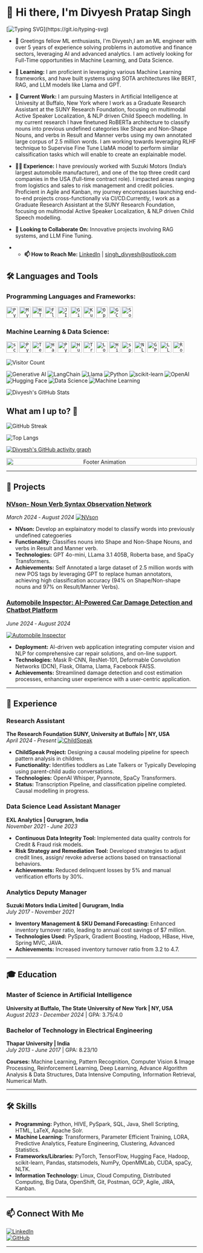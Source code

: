 # 👋 Hi there, I'm Divyesh Pratap Singh

<!-- Dynamic Typing SVG for Welcome Message -->
[![Typing SVG](https://readme-typing-svg.herokuapp.com?font=Courier+New&size=30&duration=5000&color=%23F7F7F7&background=%23000000&center=true&vCenter=true&width=800&height=100&lines=Welcome+to+my+GitHub+Page!)](https://git.io/typing-svg)

<!-- Intro Section -->
- 👋 Greetings fellow ML enthusiasts, I'm Divyesh,I am an ML engineer with over 5 years of experience solving problems in automotive and finance sectors, leveraging AI and advanced analytics.  I am actively looking for Full-Time opportunities in Machine Learning, and Data Science.

-   **🌱 Learning:** I am proficient in leveraging various Machine Learning frameworks, and have built systems using SOTA architectures like BERT, RAG, and LLM models like Llama and GPT.

- **🔭 Current Work:**  I am pursuing Masters in Artificial Intelligence at Univesity at Buffalo, New York where I work as a Graduate Research Assistant at the SUNY Research Foundation, focusing on multimodal Active Speaker Localization, & NLP driven Child Speech modelling. In my current research I have finetuned RoBERTa architecture to classify nouns into previous undefined categories like Shape and Non-Shape Nouns, and verbs in Result and Manner verbs using my own annotated large corpus of 2.5 million words. I am working towards leveraging RLHF technique to Supervise Fine Tune LlaMA model to perform similar calssification tasks which will enable to create an explainable model.

- **👨‍💼 Experience:**  I have previously worked with Suzuki Motors (India’s largest automobile manufacturer), and one of the top three credit card companies in the USA (full-time contract role). I impacted areas ranging from logistics and sales to risk management and credit policies. Proficient in Agile and Kanban, my journey encompasses launching end-to-end projects cross-functionally via CI/CD.Currently, I work as a Graduate Research Assistant at the SUNY Research Foundation, focusing on multimodal Active Speaker Localization, & NLP driven Child Speech modelling.

- **👯 Looking to Collaborate On:** Innovative projects involving RAG systems, and LLM Fine Tuning.

- - **📫 How to Reach Me:** [LinkedIn](https://www.linkedin.com/in/divyesh-pratap-singh/) | singh_divyesh@outlook.com

## 🛠️ Languages and Tools

### Programming Languages and Frameworks:
<code><a href="https://www.python.org/"><img height="30" alt="Python" src="https://cdn.jsdelivr.net/gh/devicons/devicon/icons/python/python-original.svg"></a></code>
<code><a href="https://www.mysql.com/"><img height="30" alt="MySQL" src="https://cdn.jsdelivr.net/gh/devicons/devicon/icons/mysql/mysql-original.svg"></a></code>
<code><a href="https://developer.mozilla.org/en-US/docs/Web/HTML"><img height="30" alt="HTML5" src="https://cdn.jsdelivr.net/gh/devicons/devicon/icons/html5/html5-original.svg"></a></code>
<code><a href="https://flask.palletsprojects.com/"><img height="30" alt="Flask" src="https://cdn.jsdelivr.net/gh/devicons/devicon/icons/flask/flask-original.svg"></a></code>
<code><a href="https://www.atlassian.com/software/jira"><img height="30" alt="JIRA" src="https://cdn.jsdelivr.net/gh/devicons/devicon/icons/jira/jira-original.svg"></a></code>
<code><a href="https://git-scm.com/"><img height="30" alt="Git" src="https://cdn.jsdelivr.net/gh/devicons/devicon/icons/git/git-original.svg"></a></code>
<code><a href="https://kubernetes.io/"><img height="30" alt="Kubernetes" src="https://cdn.jsdelivr.net/gh/devicons/devicon/icons/kubernetes/kubernetes-plain.svg"></a></code>
<code><a href="https://www.openshift.com/"><img height="30" alt="OpenShift" src="https://img.shields.io/badge/OpenShift-EE0000?logo=openshift&logoColor=white"></a></code>
<code><a href="https://cloud.google.com/"><img height="30" alt="GCP" src="https://cdn.jsdelivr.net/gh/devicons/devicon/icons/googlecloud/googlecloud-original.svg"></a></code>
<code><a href="https://lucene.apache.org/solr/"><img height="30" alt="Solr" src="https://img.shields.io/badge/Solr-000000?logo=apachesolr&logoColor=white"></a></code>

### Machine Learning & Data Science:
<code><a href="https://scikit-learn.org/"><img height="30" alt="scikit-learn" src="https://img.shields.io/badge/scikit--learn-F7931E?logo=scikit-learn&logoColor=white"></a></code>
<code><a href="https://pytorch.org/"><img height="30" alt="PyTorch" src="https://cdn.jsdelivr.net/gh/devicons/devicon/icons/pytorch/pytorch-original.svg"></a></code>
<code><a href="https://www.tensorflow.org/"><img height="30" alt="TensorFlow" src="https://cdn.jsdelivr.net/gh/devicons/devicon/icons/tensorflow/tensorflow-original.svg"></a></code>
<code><a href="https://hadoop.apache.org/"><img height="30" alt="Hadoop" src="https://cdn.jsdelivr.net/gh/devicons/devicon/icons/hadoop/hadoop-original.svg"></a></code>
<code><a href="https://spark.apache.org/docs/latest/api/python/"><img height="30" alt="PySpark" src="https://cdn.jsdelivr.net/gh/devicons/devicon/icons/apachespark/apachespark-original.svg"></a></code>
<code><a href="https://huggingface.co/"><img height="30" alt="Hugging Face" src="https://img.shields.io/badge/Hugging%20Face-FCA121?logo=huggingface&logoColor=white"></a></code>
<code><a href="https://github.com/huggingface/transformers"><img height="30" alt="Transformers" src="https://img.shields.io/badge/Transformers-FF5733?logo=transformers&logoColor=white"></a></code>
<code><a href="https://github.com/huggingface/peft"><img height="30" alt="LoRA" src="https://img.shields.io/badge/LoRA-FF5733?logo=generic&logoColor=white"></a></code>
<code><a href="https://hive.apache.org/"><img height="30" alt="Hive" src="https://img.shields.io/badge/Hive-EF6C00?logo=apachehive&logoColor=white"></a></code>
<code><a href="https://spacy.io/"><img height="30" alt="spaCy" src="https://img.shields.io/badge/spaCy-000000?logo=spacy&logoColor=white"></a></code>
<code><a href="https://www.nltk.org/"><img height="30" alt="NLTK" src="https://img.shields.io/badge/NLTK-000000?logo=nltk&logoColor=white"></a></code>
<code><a href="https://github.com/openai/gpt-3"><img height="30" alt="GPT" src="https://img.shields.io/badge/GPT-343541?logo=openai&logoColor=white"></a></code>
<code><a href="https://github.com/facebookresearch/llama"><img height="30" alt="LLaMA" src="https://img.shields.io/badge/LLaMA-00BFFF?logo=llama&logoColor=white"></a></code>
<code><a href="https://github.com/pytorch/fairseq/tree/main/examples/roberta"><img height="30" alt="RoBERTa" src="https://cdn.jsdelivr.net/gh/devicons/devicon/icons/roberta/roberta-original.svg"></a></code>


 
<!-- Visitor Count -->
![Visitor Count](https://komarev.com/ghpvc/?username=Divyeshpratap&label=Profile%20views&color=FF5733&style=flat)

<!-- Badges -->
![Generative AI](https://img.shields.io/badge/Generative%20AI-00C853?logo=ai&logoColor=white)
![LangChain](https://img.shields.io/badge/LangChain-6200EA?logo=langchain&logoColor=white)
![Llama](https://img.shields.io/badge/Llama-3C8DBC?logo=llama&logoColor=white)
![Python](https://img.shields.io/badge/Python-3776AB?logo=python&logoColor=white)
![scikit-learn](https://img.shields.io/badge/scikit--learn-F7931E?logo=scikit-learn&logoColor=white)
![OpenAI](https://img.shields.io/badge/OpenAI-343541?logo=openai&logoColor=white)
![Hugging Face](https://img.shields.io/badge/Hugging%20Face-FCA121?logo=huggingface&logoColor=white)
![Data Science](https://img.shields.io/badge/Data%20Science-007396?logo=data-science&logoColor=white)
![Machine Learning](https://img.shields.io/badge/Machine%20Learning-FFD700?logo=machinelearning&logoColor=black)

<!-- GitHub Stats -->
![Divyesh's GitHub Stats](https://github-profile-summary-cards.vercel.app/api/cards/profile-details?username=Divyeshpratap&theme=gruvbox)

<!-- GitHub Streak Stats -->
## What am I up to? 🤔
![GitHub Streak](https://github-readme-streak-stats.herokuapp.com/?user=Divyeshpratap&theme=dark)

<!-- Top Languages Card -->
![Top Langs](https://github-readme-stats.vercel.app/api/top-langs/?username=Divyeshpratap&theme=dark&layout=compact)

<!-- GitHub Activity Graph --> 
[![Divyesh's GitHub activity graph](https://github-readme-activity-graph.vercel.app/graph?username=Divyeshpratap&theme=react-dark&hide_border=true)](https://github.com/Divyeshpratap/github-readme-activity-graph) 

<!-- Footer Image or Animation -->
<p align="center">
  <img src="https://i.imgur.com/dBaSKWF.gif" alt="Footer Animation" height="20" width="100%">
</p>

---

## 🚀 Projects

### [NVson- Noun Verb Syntax Observation Network](https://github.com/Divyeshpratap/NVson) 
*March 2024 ‑ August 2024*
[![NVson](https://img.shields.io/badge/GitHub-000?logo=github&logoColor=white)](https://github.com/Divyeshpratap/NVson)

- **NVson:** Develop an explainatory model to classify words into previously undefined categoeries
- **Functionality:** Classifies nouns into Shape and Non-Shape Nouns, and verbs in Result and Manner verb.
- **Technologies:** GPT 4o-mini, LLama 3.1 405B, Roberta base, and SpaCy Transformers.
- **Achievements:** Self Annotated a large dataset of 2.5 million words with new POS tags by leveraging GPT to replace human annotators, achieving high classification accuracy (94% on Shape/Non-shape nouns and 97% on Result/Manner Verbs).

### [Automobile Inspector: AI-Powered Car Damage Detection and Chatbot Platform](https://github.com/Divyeshpratap/A.I.-AutoInspector/)  
*June 2024 ‑ August 2024*

[![Automobile Inspector](https://img.shields.io/badge/GitHub-000?logo=github&logoColor=white)](https://github.com/Divyeshpratap/A.I.-AutoInspector/)

- **Deployment:** AI-driven web application integrating computer vision and NLP for comprehensive car repair solutions, and on-line support.
- **Technologies:** Mask R-CNN, ResNet-101, Deformable Convolution Networks (DCN), Flask, Ollama, Llama, Facebook FAISS.
- **Achievements:** Streamlined damage detection and cost estimation processes, enhancing user experience with a user-centric application.
---

## 💼 Experience

### Research Assistant  
**The Research Foundation SUNY, University at Buffalo | NY, USA**  
*April 2024 ‑ Present*
[![ChildSpeak](https://img.shields.io/badge/GitHub-000?logo=github&logoColor=white)](https://github.com/Divyeshpratap/ChildSpeak-Early-Speech-Pattern-Analysis-using-NLP-for-Language-Development)

- **ChildSpeak Project:** Designing a causal modeling pipeline for speech pattern analysis in children.
- **Functionality:** Identifies toddlers as Late Talkers or Typically Developing using parent-child audio conversations.
- **Technologies:** OpenAI Whisper, Pyannote, SpaCy Transformers.
- **Status:** Transcription Pipeline, and classification pipeline completed. Causal modelling in progress.

### Data Science Lead Assistant Manager  
**EXL Analytics | Gurugram, India**  
*November 2021 ‑ June 2023*

- **Continuous Data Integrity Tool:** Implemented data quality controls for Credit & Fraud risk models.
- **Risk Strategy and Remediation Tool:** Developed strategies to adjust credit lines, assign/ revoke adverse actions based on transactional behaviors.
- **Achievements:** Reduced delinquent losses by 5% and manual verification efforts by 30%.

### Analytics Deputy Manager  
**Suzuki Motors India Limited | Gurugram, India**  
*July 2017 ‑ November 2021*

- **Inventory Management & SKU Demand Forecasting:** Enhanced inventory turnover ratio, leading to annual cost savings of $7 million.
- **Technologies Used:** PySpark, Gradient Boosting, Hadoop, HBase, Hive, Spring MVC, JAVA.
- **Achievements:** Increased inventory turnover ratio from 3.2 to 4.7.

---

## 🎓 Education

### Master of Science in Artificial Intelligence  
**University at Buffalo, The State University of New York | NY, USA**  
*August 2023 ‑ December 2024* | GPA: 3.75/4.0

### Bachelor of Technology in Electrical Engineering  
**Thapar University | India**  
*July 2013 ‑ June 2017* | GPA: 8.23/10

**Courses:** Machine Learning, Pattern Recognition, Computer Vision & Image Processing, Reinforcement Learning, Deep Learning, Advance Algorithm Analysis & Data Structures, Data Intensive Computing, Information Retrieval, Numerical Math.

---

## 🛠️ Skills

- **Programming:** Python, HIVE, PySpark, SQL, Java, Shell Scripting, HTML, LaTeX, Apache Solr.
- **Machine Learning:** Transformers, Parameter Efficient Training, LORA, Predictive Analytics, Feature Engineering, Clustering, Advanced Statistics.
- **Frameworks/Libraries:** PyTorch, TensorFlow, Hugging Face, Hadoop, scikit-learn, Pandas, statsmodels, NumPy, OpenMMLab, CUDA, spaCy, NLTK.
- **Information Technology:** Linux, Cloud Computing, Distributed Computing, Big Data, OpenShift, Git, Postman, GCP, Agile, JIRA, Kanban.

---

## 📫 Connect With Me

[![LinkedIn](https://img.shields.io/badge/LinkedIn-0A66C2?logo=linkedin&logoColor=white)](https://www.linkedin.com/in/divyesh-pratap-singh/)  
[![GitHub](https://img.shields.io/badge/GitHub-100000?logo=github&logoColor=white)](https://github.com/Divyeshpratap)

<!-- Holopin Badges (if you have any) -->
<!-- [![My Holopin Badges](https://holopin.io/api/user/your-holopin-username)](https://holopin.io/@your-holopin-username) -->

---
